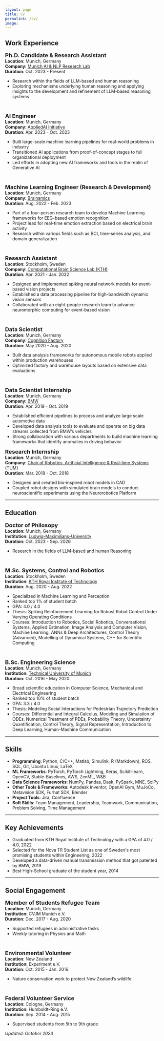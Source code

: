 ```yaml
---
layout: page
title: CV
permalink: /cv/
image:
---
```


## Work Experience

<span style="font-size: 18px;">**Ph.D. Candidate & Research Assistant**</span>  
**Location**: Munich, Germany  
**Company**: [Munich AI & NLP Research Lab](https://mainlp.github.io/)  
**Duration**: Oct. 2023 - Present

- Research within the fields of LLM-based and human reasoning
- Exploring mechanisms underlying human reasoning and applying insights to the development and refinement of LLM-based reasoning systems

<br/>

<span style="font-size: 18px;">**AI Engineer**</span>  
**Location**: Munich, Germany  
**Company**: [AppliedAI Initiative](https://www.appliedai.de/en)  
**Duration**: Apr. 2023 - Oct. 2023

- Built large-scale machine learning pipelines for real-world problems in industry
- Transitioned AI applications from proof-of-concept stages to full organizational deployment
- Led efforts in adopting new AI frameworks and tools in the realm of Generative AI

<br/>

<span style="font-size: 18px;">**Machine Learning Engineer (Research & Development)**</span>  
**Location**: Munich, Germany  
**Company**: [Brainamics](https://brainamics.de/)  
**Duration**: Aug. 2022 - Feb. 2023

- Part of a four-person research team to develop Machine Learning frameworks for EEG-based emotion recognition
- Project lead for real-time emotion extraction based on electrical brain activity
- Research within various fields such as BCI, time-series analysis, and domain generalization

<br/>

<span style="font-size: 18px;">**Research Assistant**</span>  
**Location**: Stockholm, Sweden  
**Company**: [Computational Brain Science Lab (KTH)](https://www.kth.se/cs/cst/research/computational-brain-science-1.779076)  
**Duration**: Apr. 2021 - Jan. 2022  

- Designed and implemented spiking neural network models for event-based vision projects
- Established a data processing pipeline for high-bandwidth dynamic vision sensors
- Collaborated with an eight-people research team to advance neuromorphic computing for event-based vision

<br/>

<span style="font-size: 18px;">**Data Scientist**</span>  
**Location**: Munich, Germany  
**Company**: [Cognition Factory](https://cognitionfactory.com/)  
**Duration**: May 2020 - Aug. 2020  

- Built data analysis frameworks for autonomous mobile robots applied within production warehouses
- Optimized factory and warehouse layouts based on extensive data evaluations

<br/>

<span style="font-size: 18px;">**Data Scientist Internship**</span>  
**Location**: Munich, Germany  
**Company**: [BMW](https://www.bmwgroup.com/en.html)  
**Duration**: Apr. 2019 - Oct. 2019

- Established efficient pipelines to process and analyze large scale automotive data
- Developed data analysis tools to evaluate and operate on big data streams collected from BMW’s vehicles
- Strong collaboration with various departments to build machine learning frameworks that identify anomalies in driving behavior

<span style="font-size: 18px;">**Research Internship**</span>  
**Location**: Munich, Germany  
**Company**: [Chair of Robotics, Artificial Intelligence & Real-time Systems (TUM)](https://www.ce.cit.tum.de/en/air/home/)  
**Duration**: Mar. 2018 - Oct. 2018  

- Designed and created bio-inspired robot models in CAD
- Coupled robot designs with simulated brain models to conduct neuroscientific experiments using the Neurorobotics Platform

---

## Education

<span style="font-size: 18px;">**Doctor of Philosopy**</span>  
**Location**: Munich, Germany  
**Institution**: [Ludwig-Maximilians-University](https://www.lmu.de/en/index.html)  
**Duration**: Oct. 2023 - Sep. 2026  

- Research in the fields of LLM-based and human Reasoning

<br/>

<span style="font-size: 18px;">**M.Sc. Systems, Control and Robotics**</span>  
**Location**: Stockholm, Sweden  
**Institution**: [KTH Royal Institute of Technology](https://www.kth.se/en/studies/master/systems-control-robotics/msc-systems-control-and-robotics-1.8733)  
**Duration**: Aug. 2020 - Aug. 2022  

- Specialized in Machine Learning and Perception
- Ranked top 1% of student batch
- GPA: 4.0 / 4.0
- Thesis: Spiking Reinforcement Learning for Robust Robot Control Under Varying Operating Conditions
- Courses: Introduction to Robotics, Social Robotics, Conversational Systems, Applied Estimation, Image Analysis and Computer Vision, Machine Learning, ANNs & Deep Architectures, Control Theory (Advanced), Modelling of Dynamical Systems, C++ for Scientific Computing

<br/>

<span style="font-size: 18px;">**B.Sc. Engineering Science**</span>  
**Location**: Munich, Germany  
**Institution**: [Technical University of Munich](https://www.tum.de/en/studies/degree-programs/detail/engineering-science-bachelor-of-science-bsc)  
**Duration**: Oct. 2016 - May 2020  

- Broad scientific education in Computer Science, Mechanical and Electrical Engineering
- Ranked top 10% of student batch
- GPA: 3.3 / 4.0
- Thesis: Modeling Social Interactions for Pedestrian Trajectory Prediction
- Courses: Differential and Integral Calculus, Modeling and Simulation of ODEs, Numerical Treatment of PDEs, Probability Theory, Uncertainty Quantification, Control Theory, Signal Representation, Introduction to Deep Learning, Human-Machine Communication

---

## Skills
- **Programming**: Python, C/C++, Matlab, Simulink, R (Markdown), ROS, SQL, Git, Ubuntu Linux, LaTeX
- **ML Frameworks**: PyTorch, PyTorch Lightning, Keras, Scikit-learn, OpenCV, Stable-Baselines, AWS, ZenML, W&B
- **Data Science Frameworks**: NumPy, Pandas, Dask, PySpark, MNE, SciPy
- **Other Tools & Frameworks**: Autodesk Inventor, OpenAI Gym, MuJoCo, Metavision SDK, Furhat SDK, Blender
- **Project Tools**: Jira, Confluence
- **Soft Skills**: Team Management, Leadership, Teamwork, Communication, Problem Solving, Time Management

---

## Key Achievements
- Graduated from KTH Royal Institute of Technology with a GPA of 4.0 / 4.0, 2022
- Selected for the Nova 111 Student List as one of Sweden's most promising students within Engineering, 2022
- Developed a data-driven manual transmission method that got patented by BMW, 2019
- Best High-School graduate of the student year, 2014

---

## Social Engagement

<span style="font-size: 18px;">**Member of Students Refugee Team**</span>  
**Location**: Munich, Germany  
**Institution**: CVJM Munich e.V.  
**Duration**: Dec. 2017 - Aug. 2020  
- Supported refugees in administrative tasks
- Weekly tutoring in Physics and Math

<br/>

<span style="font-size: 18px;">**Environmental Volunteer**</span>  
**Location**: New Zealand  
**Institution**: Experiment e.V.   
**Duration**: Oct. 2015 - Jan. 2016  
- Nature conservation work to protect New Zealand’s wildlife

<br/>

<span style="font-size: 18px;">**Federal Volunteer Service**</span>   
**Location**: Cologne, Germany  
**Institution**: Humboldt-Ring e.V.  
**Duration**: Sep. 2014 - Aug. 2015  
- Supervised students from 5th to 9th grade


*Updated: October 2023*
